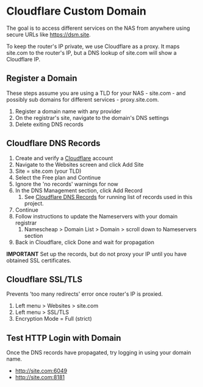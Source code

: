 # Cloudflare Custom Domain

The goal is to access different services on the NAS from anywhere using secure URLs like https://dsm.site.

To keep the router's IP private, we use Cloudflare as a proxy. It maps site.com to the router's IP, but a DNS lookup of site.com will show a Cloudflare IP.


## Register a Domain

These steps assume you are using a TLD for your NAS - site.com - and possibly sub domains for different services - proxy.site.com. 

1. Register a domain name with any provider
2. On the registrar's site, navigate to the domain's DNS settings
3. Delete exiting DNS records


## Cloudflare DNS Records

1. Create and verify a [Cloudflare]() account
2. Navigate to the Websites screen and click Add Site
3. Site = site.com (your TLD)
4. Select the Free plan and Continue
5. Ignore the 'no records' warnings for now
6. In the DNS Management section, click Add Record
   1. See [Cloudflare DNS Records](network.md) for running list of records used in this project.
7. Continue
8. Follow instructions to update the Nameservers with your domain registrar
   1. Namescheap > Domain List > Domain > scroll down to Nameservers section
9. Back in Cloudflare, click Done and wait for propagation

**IMPORTANT** Set up the records, but do not proxy your IP until you have obtained SSL certificates.


## Cloudflare SSL/TLS

Prevents 'too many redirects' error once router's IP is proxied.

1. Left menu > Websites > site.com
2. Left menu > SSL/TLS
3. Encryption Mode = Full (strict)


## Test HTTP Login with Domain

Once the DNS records have propagated, try logging in using your domain name. 

* http://site.com:6049
* http://site.com:8181

